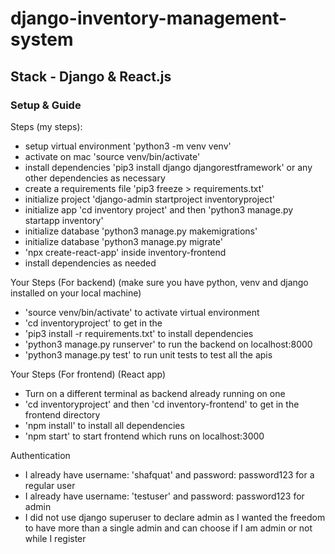 # django-inventory-management-system
## Stack - Django & React.js
### Setup & Guide

Steps (my steps):

- setup virtual environment 'python3 -m venv venv'
- activate on mac 'source venv/bin/activate'
- install dependencies 'pip3 install django djangorestframework' or any other dependencies as necessary
- create a requirements file 'pip3 freeze > requirements.txt'
- initialize project 'django-admin startproject inventoryproject'
- initialize app 'cd inventory project' and then 'python3 manage.py startapp inventory'
- initialize database 'python3 manage.py makemigrations'
- initialize database 'python3 manage.py migrate'
- 'npx create-react-app' inside inventory-frontend
- install dependencies as needed

Your Steps (For backend) (make sure you have python, venv and django installed on your local machine)

- 'source venv/bin/activate' to activate virtual environment
- 'cd inventoryproject' to get in the
- 'pip3 install -r requirements.txt' to install dependencies
- 'python3 manage.py runserver' to run the backend on localhost:8000
- 'python3 manage.py test' to run unit tests to test all the apis

Your Steps (For frontend) (React app)

- Turn on a different terminal as backend already running on one
- 'cd inventoryproject' and then 'cd inventory-frontend' to get in the frontend directory
- 'npm install' to install all dependencies
- 'npm start' to start frontend which runs on localhost:3000

Authentication

- I already have username: 'shafquat' and password: password123 for a regular user
- I already have username: 'testuser' and password: password123 for admin
- I did not use django superuser to declare admin as I wanted the freedom to have more than a single admin and can choose if I am admin or not while I register
